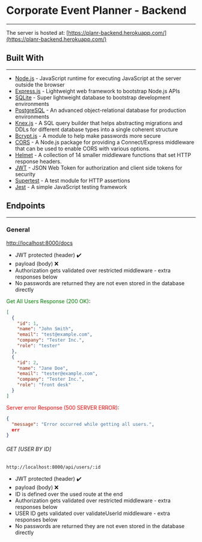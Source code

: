# Corporate Event Planner - Backend

---

The server is hosted at: [https://planr-backend.herokuapp.com/](https://planr-backend.herokuapp.com/)

## Built With

---

- [Node.js](https://en.wikipedia.org/wiki/Node.js) - JavaScript runtime for executing JavaScript at the server outside the browser
- [Express.js](https://expressjs.com/) - Lightweight web framework to bootstrap Node.js APIs
- [SQLite](https://www.sqlite.org/index.html) - Super lightweight database to bootstrap development environments
- [PostgreSQL](https://www.postgresql.org/) - An advanced object-relational database for production environments
- [Knex.js](https://knexjs.org/) - A SQL query builder that helps abstracting migrations and DDLs for different database types into a single coherent structure
- [Bcrypt.js](https://www.npmjs.com/package/bcryptjs) - A module to help make passwords more secure
- [CORS](https://www.npmjs.com/package/cors) - A Node.js package for providing a Connect/Express middleware that can be used to enable CORS with various options.
- [Helmet](https://www.npmjs.com/package/helmet) - A collection of 14 smaller middleware functions that set HTTP response headers.
- [JWT](https://jwt.io/) - JSON Web Token for authorization and client side tokens for security
- [Supertest](https://www.npmjs.com/package/supertest) - A test module for HTTP assertions
- [Jest](https://jestjs.io/) - A simple JavaScript testing framework

## Endpoints

---

### General

[http://localhost:8000/docs](http://localhost:8000/docs)

- JWT protected (header) :heavy_check_mark:
- payload (body) :x:
- Authorization gets validated over restricted middleware - extra responses below
- No passwords are returned they are not even stored in the database directly

<span style="color: green">Get All Users Response (200 OK)</span>:

```json
[
  {
    "id": 1,
    "name": "John Smith",
    "email": "test@example.com",
    "company": "Tester Inc.",
    "role": "tester"
  },
  {
    "id": 2,
    "name": "Jane Doe",
    "email": "tester@example.com",
    "company": "Tester Inc.",
    "role": "front desk"
  }
]
```

<span style="color: red">Server error Response (500 SERVER ERROR)</span>:

```json
{
  "message": "Error occurred while getting all users.",
  err
}
```

###### GET [USER BY ID]

```
http://localhost:8000/api/users/:id
```

- JWT protected (header) :heavy_check_mark:
- payload (body) :x:
- ID is defined over the used route at the end
- Authorization gets validated over restricted middleware - extra responses below
- USER ID gets validated over validateUserId middleware - extra responses below
- No passwords are returned they are not even stored in the database directly
